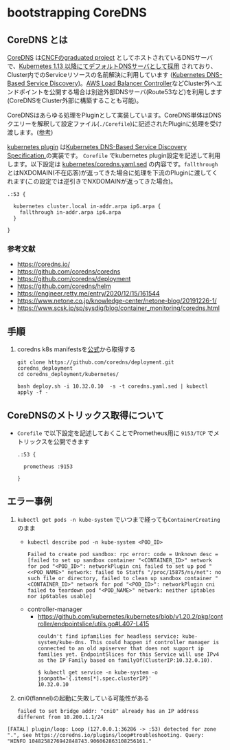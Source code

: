 # bootstrapping CoreDNS

## CoreDNS とは

[CoreDNS](https://coredns.io/) は[CNCFのgraduated project](https://www.cncf.io/announcements/2019/01/24/coredns-graduation/) としてホストされているDNSサーバで、[Kubernetes 1.13 以降にてデフォルトDNSサーバとして採用](https://kubernetes.io/blog/2018/12/03/kubernetes-1-13-release-announcement/#coredns-is-now-the-default-dns-server-for-kubernetes) されており、Cluster内でのServiceリソースの名前解決に利用しています ([Kubernetes DNS-Based Service Discovery](https://github.com/kubernetes/dns/blob/master/docs/specification.md))。[AWS Load Balancer Controller](https://kubernetes-sigs.github.io/aws-load-balancer-controller/v2.2/deploy/installation/)などCluster外へエンドポイントを公開する場合は別途外部DNSサーバ(Route53など)を利用します(CoreDNSをCluster外部に構築することも可能)。

CoreDNSはあらゆる処理をPluginとして実装しています。CoreDNS単体はDNSクエリーを解釈して設定ファイル(`./Corefile`)に記述されたPluginに処理を受け渡します。([参考](https://coredns.io/manual/toc/#plugins))

[kubernetes plugin](https://coredns.io/plugins/kubernetes/) は[Kubernetes DNS-Based Service Discovery Specification.](https://coredns.io/plugins/kubernetes/)の実装です。
`Corefile` でkubernetes plugin設定を記述して利用します。以下設定は [kubernetes/coredns.yaml.sed](https://github.com/coredns/deployment/blob/master/kubernetes/coredns.yaml.sed) の内容です。`fallthrough` とはNXDOMAIN(不在応答)が返ってきた場合に処理を下流のPluginに渡してくれます(この設定では逆引きでNXDOMAINが返ってきた場合)。

  ```
  .:53 {

    kubernetes cluster.local in-addr.arpa ip6.arpa {
      fallthrough in-addr.arpa ip6.arpa
    }

  }
  ```

### 参考文献

- https://coredns.io/
- https://github.com/coredns/coredns
- https://github.com/coredns/deployment
- https://github.com/coredns/helm
- https://engineer.retty.me/entry/2020/12/15/161544
- https://www.netone.co.jp/knowledge-center/netone-blog/20191226-1/
- https://www.scsk.jp/sp/sysdig/blog/container_monitoring/coredns.html

## 手順

1. coredns k8s manifestsを[公式](https://github.com/coredns/deployment)から取得する
    ```
    git clone https://github.com/coredns/deployment.git coredns_deployment
    cd coredns_deployment/kubernetes/

    bash deploy.sh -i 10.32.0.10  -s -t coredns.yaml.sed | kubectl apply -f -
    ```

## CoreDNSのメトリックス取得について

- `Corefile` で以下設定を記述しておくことでPrometheus用に `9153/TCP` でメトリックスを公開できます
   ```
   .:53 {

     prometheus :9153

   }
   ```


## エラー事例

1. `kubectl get pods -n kube-system` でいつまで経っても`ContainerCreating` のまま
    - `kubectl describe pod -n kube-system <POD_ID>`
        ```
        Failed to create pod sandbox: rpc error: code = Unknown desc = [failed to set up sandbox container "<CONTAINER_ID>" network for pod "<POD_ID>": networkPlugin cni failed to set up pod "<<POD_NAME>" network: failed to Statfs "/proc/15875/ns/net": no such file or directory, failed to clean up sandbox container "<CONTAINER_ID>" network for pod "<POD_ID>": networkPlugin cni failed to teardown pod "<POD_NAME>" network: neither iptables nor ip6tables usable]
        ```
    - controller-manager
        - https://github.com/kubernetes/kubernetes/blob/v1.20.2/pkg/controller/endpointslice/utils.go#L407-L415
            ```
            couldn't find ipfamilies for headless service: kube-system/kube-dns. This could happen if controller manager is connected to an old apiserver that does not support ip families yet. EndpointSlices for this Service will use IPv4 as the IP Family based on familyOf(ClusterIP:10.32.0.10).
            ```
            ```
            $ kubectl get service -n kube-system -o jsonpath='{.items[*].spec.clusterIP}'
            10.32.0.10
            ```

1. cni0(flannel)の起動に失敗している可能性がある
    ```
    failed to set bridge addr: "cni0" already has an IP address different from 10.200.1.1/24
    ```


```
[FATAL] plugin/loop: Loop (127.0.0.1:36286 -> :53) detected for zone ".", see https://coredns.io/plugins/loop#troubleshooting. Query: "HINFO 1048258276942848743.906062863108256161."
```
